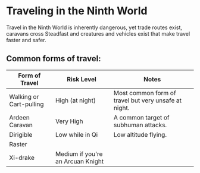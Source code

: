 # Traveling in the Ninth World

Travel in the Ninth World is inherently dangerous, yet trade routes exist, caravans cross Steadfast and creatures and vehicles exist that make travel faster and safer. 

## Common forms of travel:

Form of Travel | Risk Level | Notes
--- | --- | --- 
Walking or Cart-pulling | High (at night) | Most common form of travel but very unsafe at night. 
Ardeen Caravan | Very High | A common target of subhuman attacks. 
Dirigible | Low while in Qi | Low altitude flying. 
Raster | 
Xi-drake | Medium if you're an Arcuan Knight | 
